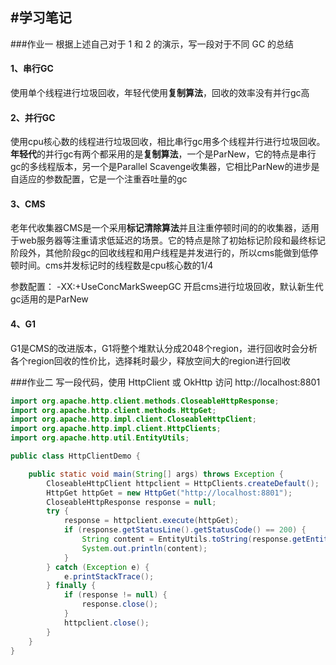#学习笔记
-----
###作业一 根据上述自己对于 1 和 2 的演示，写一段对于不同 GC 的总结
#### 1、串行GC
使用单个线程进行垃圾回收，年轻代使用**复制算法**，回收的效率没有并行gc高

#### 2、并行GC
使用cpu核心数的线程进行垃圾回收，相比串行gc用多个线程并行进行垃圾回收。**年轻代**的并行gc有两个都采用的是**复制算法**，一个是ParNew，它的特点是串行gc的多线程版本，另一个是Parallel Scavenge收集器，它相比ParNew的进步是自适应的参数配置，它是一个注重吞吐量的gc

#### 3、CMS
老年代收集器CMS是一个采用**标记清除算法**并且注重停顿时间的的收集器，适用于web服务器等注重请求低延迟的场景。它的特点是除了初始标记阶段和最终标记阶段外，其他阶段gc的回收线程和用户线程是并发进行的，所以cms能做到低停顿时间。cms并发标记时的线程数是cpu核心数的1/4

参数配置：
-XX:+UseConcMarkSweepGC 开启cms进行垃圾回收，默认新生代gc适用的是ParNew



#### 4、G1
G1是CMS的改进版本，G1将整个堆默认分成2048个region，进行回收时会分析各个region回收的性价比，选择耗时最少，释放空间大的region进行回收




###作业二 写一段代码，使用 HttpClient 或 OkHttp 访问 http://localhost:8801
```java
import org.apache.http.client.methods.CloseableHttpResponse;
import org.apache.http.client.methods.HttpGet;
import org.apache.http.impl.client.CloseableHttpClient;
import org.apache.http.impl.client.HttpClients;
import org.apache.http.util.EntityUtils;

public class HttpClientDemo {

    public static void main(String[] args) throws Exception {
        CloseableHttpClient httpclient = HttpClients.createDefault();
        HttpGet httpGet = new HttpGet("http://localhost:8801");
        CloseableHttpResponse response = null;
        try {
            response = httpclient.execute(httpGet);
            if (response.getStatusLine().getStatusCode() == 200) {
                String content = EntityUtils.toString(response.getEntity(), "UTF-8");
                System.out.println(content);
            }
        } catch (Exception e) {
            e.printStackTrace();
        } finally {
            if (response != null) {
                response.close();
            }
            httpclient.close();
        }
    }
}
```





